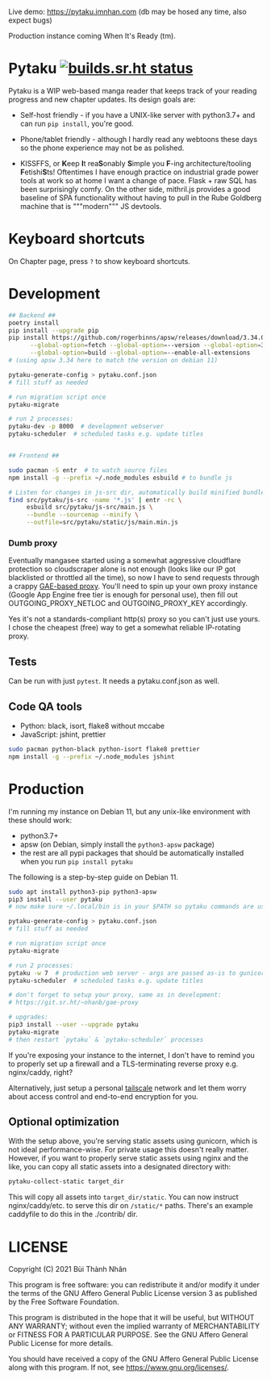 Live demo: https://pytaku.imnhan.com
(db may be hosed any time, also expect bugs)

Production instance coming When It's Ready (tm).

# Pytaku [![builds.sr.ht status](https://builds.sr.ht/~nhanb/pytaku/commits/master.svg)](https://builds.sr.ht/~nhanb/pytaku/commits/master?)

Pytaku is a WIP web-based manga reader that keeps track of your reading
progress and new chapter updates. Its design goals are:

- Self-host friendly - if you have a UNIX-like server with python3.7+ and can
  run `pip install`, you're good.

- Phone/tablet friendly - although I hardly read any webtoons these days so the
  phone experience may not be as polished.

- KISSFFS, or **K**eep **I**t rea**S**onably **S**imple you **F**-ing
  architecture/tooling **F**etishi**S**ts! Oftentimes I have enough practice on
  industrial grade power tools at work so at home I want a change of pace.
  Flask + raw SQL has been surprisingly comfy. On the other side, mithril.js
  provides a good baseline of SPA functionality without having to pull in the
  Rube Goldberg machine that is """modern""" JS devtools.

# Keyboard shortcuts

On Chapter page, press `?` to show keyboard shortcuts.

# Development

```sh
## Backend ##
poetry install
pip install --upgrade pip
pip install https://github.com/rogerbinns/apsw/releases/download/3.34.0-r1/apsw-3.34.0-r1.zip \
      --global-option=fetch --global-option=--version --global-option=3.34.0 --global-option=--all \
      --global-option=build --global-option=--enable-all-extensions
# (using apsw 3.34 here to match the version on debian 11)

pytaku-generate-config > pytaku.conf.json
# fill stuff as needed

# run migration script once
pytaku-migrate

# run 2 processes:
pytaku-dev -p 8000  # development webserver
pytaku-scheduler  # scheduled tasks e.g. update titles


## Frontend ##

sudo pacman -S entr  # to watch source files
npm install -g --prefix ~/.node_modules esbuild # to bundle js

# Listen for changes in js-src dir, automatically build minified bundle:
find src/pytaku/js-src -name '*.js' | entr -rc \
     esbuild src/pytaku/js-src/main.js \
     --bundle --sourcemap --minify \
     --outfile=src/pytaku/static/js/main.min.js
```

### Dumb proxy

Eventually mangasee started using a somewhat aggressive cloudflare protection
so cloudscraper alone is not enough (looks like our IP got blacklisted or
throttled all the time), so now I have to send requests through a crappy
[GAE-based proxy](https://git.sr.ht/~nhanb/gae-proxy). You'll need to spin up
your own proxy instance (Google App Engine free tier is enough for personal
use), then fill out OUTGOING_PROXY_NETLOC and OUTGOING_PROXY_KEY accordingly.

Yes it's not a standards-compliant http(s) proxy so you can't just use yours. I
chose the cheapest (free) way to get a somewhat reliable IP-rotating proxy.

## Tests

Can be run with just `pytest`. It needs a pytaku.conf.json as well.

## Code QA tools

- Python: black, isort, flake8 without mccabe
- JavaScript: jshint, prettier

```sh
sudo pacman python-black python-isort flake8 prettier
npm install -g --prefix ~/.node_modules jshint
```

# Production

I'm running my instance on Debian 11, but any unix-like environment with these
should work:

- python3.7+
- apsw (on Debian, simply install the `python3-apsw` package)
- the rest are all pypi packages that should be automatically installed when
  you run `pip install pytaku`

The following is a step-by-step guide on Debian 11.

```sh
sudo apt install python3-pip python3-apsw
pip3 install --user pytaku
# now make sure ~/.local/bin is in your $PATH so pytaku commands are usable

pytaku-generate-config > pytaku.conf.json
# fill stuff as needed

# run migration script once
pytaku-migrate

# run 2 processes:
pytaku -w 7  # production web server - args are passed as-is to gunicorn
pytaku-scheduler  # scheduled tasks e.g. update titles

# don't forget to setup your proxy, same as in development:
# https://git.sr.ht/~nhanb/gae-proxy

# upgrades:
pip3 install --user --upgrade pytaku
pytaku-migrate
# then restart `pytaku` & `pytaku-scheduler` processes
```

If you're exposing your instance to the internet, I don't have to remind you to
properly set up a firewall and a TLS-terminating reverse proxy e.g.
nginx/caddy, right?

Alternatively, just setup a personal [tailscale](https://tailscale.com/)
network and let them worry about access control and end-to-end encryption for
you.

## Optional optimization

With the setup above, you're serving static assets using gunicorn, which is not
ideal performance-wise. For private usage this doesn't really matter. However,
if you want to properly serve static assets using nginx and the like, you can
copy all static assets into a designated directory with:

```sh
pytaku-collect-static target_dir
```

This will copy all assets into `target_dir/static`. You can now instruct
nginx/caddy/etc. to serve this dir on `/static/*` paths. There's an example
caddyfile to do this in the ./contrib/ dir.

# LICENSE

Copyright (C) 2021 Bùi Thành Nhân

This program is free software: you can redistribute it and/or modify it under
the terms of the GNU Affero General Public License version 3 as published by
the Free Software Foundation.

This program is distributed in the hope that it will be useful, but WITHOUT ANY
WARRANTY; without even the implied warranty of MERCHANTABILITY or FITNESS FOR A
PARTICULAR PURPOSE.  See the GNU Affero General Public License for more
details.

You should have received a copy of the GNU Affero General Public License along
with this program.  If not, see <https://www.gnu.org/licenses/>.
